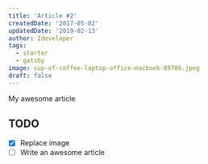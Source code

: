 ```yaml
---
title: 'Article #2'
createdDate: '2017-05-02'
updatedDate: '2019-02-13'
author: Ideveloper
tags:
  - starter
  - gatsby
image: cup-of-coffee-laptop-office-macbook-89786.jpeg
draft: false
---
```


My awesome article

## TODO

-   [x] Replace image
-   [ ] Write an awesome article
